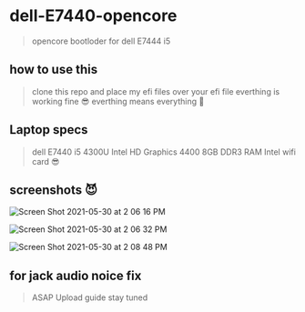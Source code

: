 # dell-E7440-opencore 
>opencore bootloder for dell E7444 i5

## how to use this 
>clone this repo and place my efi files over your efi file
>everthing is working fine :sunglasses:
>everthing means everything :cowboy_hat_face:


## Laptop specs
> dell E7440 i5 4300U
>Intel HD Graphics 4400
>8GB DDR3 RAM
>Intel wifi card :sunglasses:
>


## screenshots :smiling_imp:

![Screen Shot 2021-05-30 at 2 06 16 PM](https://user-images.githubusercontent.com/71174208/120097881-79351b00-c150-11eb-8a75-dd8f8a47dbcd.png)

![Screen Shot 2021-05-30 at 2 06 32 PM](https://user-images.githubusercontent.com/71174208/120097917-a1247e80-c150-11eb-9794-230d92809311.png)

![Screen Shot 2021-05-30 at 2 08 48 PM](https://user-images.githubusercontent.com/71174208/120097922-a4b80580-c150-11eb-9219-df45bbda6aaf.png)

## for jack audio noice fix 
> ASAP Upload guide stay tuned



